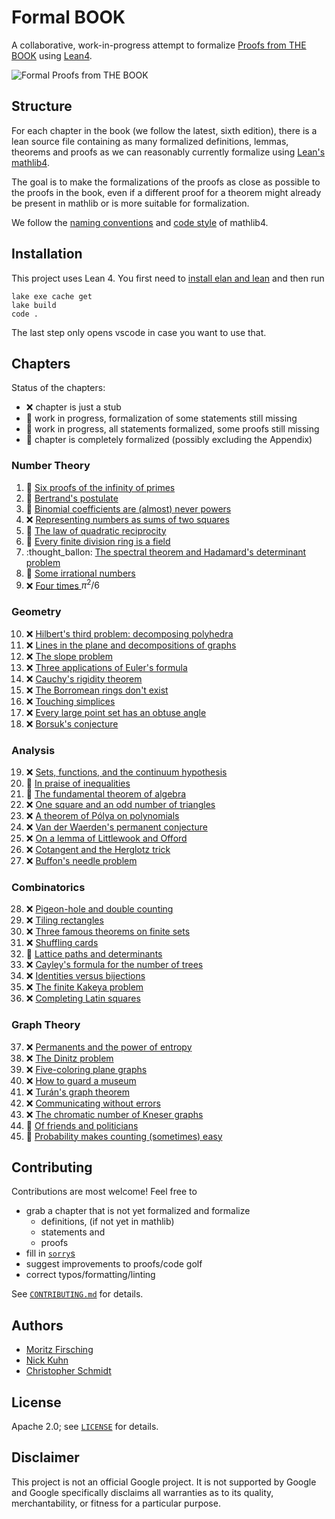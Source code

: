 # Formal BOOK

A collaborative, work-in-progress attempt to formalize [Proofs from THE BOOK](https://link.springer.com/book/10.1007/978-3-662-57265-8) using [Lean4](https://leanprover.github.io/lean4/doc/whatIsLean.html).


![Formal Proofs from THE BOOK](formal_proofs_form_the_book.svg)

## Structure

For each chapter in the book (we follow the latest, sixth edition), there is a lean source file containing as many formalized definitions, lemmas, theorems and proofs as we can reasonably currently formalize using [Lean's mathlib4](https://github.com/leanprover-community/mathlib4).

The goal is to make the formalizations of the proofs as close as possible to the proofs in the book, even if a different proof for a theorem might already be present in mathlib or is more suitable for formalization.

We follow the [naming conventions](https://github.com/leanprover-community/mathlib4/wiki/Porting-wiki#naming-convention) and [code style](https://leanprover-community.github.io/contribute/style.html) of mathlib4.

## Installation

This project uses Lean 4. You first need to [install elan and lean](https://leanprover.github.io/lean4/doc/setup.html) and then run
```shell
lake exe cache get
lake build
code .
```
The last step only opens vscode in case you want to use that.

## Chapters

Status of the chapters:

  - :x: chapter is just a stub
  - :thought_balloon: work in progress, formalization of some statements still missing
  - :speech_balloon: work in progress, all statements formalized, some proofs still missing
  - :tada: chapter is completely formalized (possibly excluding the Appendix)

### Number Theory
  1. :speech_balloon: [Six proofs of the infinity of primes](./src/chapters/01_Six_proofs_of_the_infinity_of_primes.lean)
  2. :speech_balloon: [Bertrand's postulate](./src/chapters/02_Bertrand's_postulate.lean)
  3. :speech_balloon: [Binomial coefficients are (almost) never powers](./src/chapters/03_Binomial_coefficients_are_(almost)_never_powers.lean)
  4. :x: [Representing numbers as sums of two squares](./src/chapters/04_Representing_numbers_as_sums_of_two_squares.lean)
  5. :thought_balloon: [The law of quadratic reciprocity](./src/chapters/05_The_law_of_quadratic_reciprocity.lean)
  6. :thought_balloon: [Every finite division ring is a field](./src/chapters/06_Every_finite_division_ring_is_a_field.lean)
  7. :thought_ballon: [The spectral theorem and Hadamard's determinant problem](./src/chapters/07_The_spectral_theorem_and_Hadamard's_determinant_problem.lean)
  8. :thought_balloon: [Some irrational numbers](./src/chapters/08_Some_irrational_numbers.lean)
  9. :x: [Four times ](./src/chapters/09_Four_times_pi²_over_6.lean)$\pi^2/6$

### Geometry
  10. :x: [Hilbert's third problem: decomposing polyhedra](./src/chapters/10_Hilbert's_third_problem_decomposing_polyhedra.lean)
  11. :x: [Lines in the plane and decompositions of graphs](./src/chapters/11_Lines_in_the_plane_and_decompositions_of_graphs.lean)
  12. :x: [The slope problem](./src/chapters/12_The_slope_problem.lean)
  13. :x: [Three applications of Euler's formula](./src/chapters/13_Three_applications_of_Euler's_formula.lean)
  14. :x: [Cauchy's rigidity theorem](./src/chapters/14_Cauchy's_rigidity_theorem.lean)
  15. :x: [The Borromean rings don't exist](./src/chapters/15_The_Borromean_rings_don't_exist.lean)
  16. :x: [Touching simplices](./src/chapters/16_Touching_simplices.lean)
  17. :x: [Every large point set has an obtuse angle](./src/chapters/17_Every_large_point_set_has_an_obtuse_angle.lean)
  18. :x: [Borsuk's conjecture](./src/chapters/18_Borsuk's_conjecture.lean)
### Analysis
  19. :x: [Sets, functions, and the continuum hypothesis](./src/chapters/19_Sets,_functions,_and_the_continuum_hypothesis.lean)
  20. :thought_balloon: [In praise of inequalities](./src/chapters/20_In_praise_of_inequalities.lean)
  21. :thought_balloon: [The fundamental theorem of algebra](./src/chapters/21_The_fundamental_theorem_of_algebra.lean)
  22. :x: [One square and an odd number of triangles](./src/chapters/22_One_square_and_an_odd_number_of_triangles.lean)
  23. :x: [A theorem of Pólya on polynomials](./src/chapters/23_A_theorem_of_Pólya_on_polynomials.lean)
  24. :x: [Van der Waerden's permanent conjecture](./src/chapters/24_Van_der_Waerden's_permanent_conjecture.lean)
  25. :x: [On a lemma of Littlewook and Offord](./src/chapters/25_On_a_lemma_of_Littlewook_and_Offord.lean)
  26. :x: [Cotangent and the Herglotz trick](./src/chapters/26_Cotangent_and_the_Herglotz_trick.lean)
  27. :x: [Buffon's needle problem](./src/chapters/27_Buffon's_needle_problem.lean)
### Combinatorics
  28. :x: [Pigeon-hole and double counting](./src/chapters/28_Pigeon-hole_and_double_counting.lean)
  29. :x: [Tiling rectangles](./src/chapters/29_Tiling_rectangles.lean)
  30. :x: [Three famous theorems on finite sets](./src/chapters/30_Three_famous_theorems_on_finite_sets.lean)
  31. :x: [Shuffling cards](./src/chapters/31_Shuffling_cards.lean)
  32. :thought_balloon: [Lattice paths and determinants](./src/chapters/32_Lattice_paths_and_determinants.lean)
  33. :x: [Cayley's formula for the number of trees](./src/chapters/33_Cayley's_formula_for_the_number_of_trees.lean)
  34. :x: [Identities versus bijections](./src/chapters/34_Identities_versus_bijections.lean)
  35. :x: [The finite Kakeya problem](./src/chapters/35_The_finite_Kakeya_problem.lean)
  36. :x: [Completing Latin squares](./src/chapters/36_Completing_Latin_squares.lean)
### Graph Theory
  37. :x: [Permanents and the power of entropy](./src/chapters/37_Permanents_and_the_power_of_entropy.lean)
  38. :x: [The Dinitz problem](./src/chapters/38_The_Dinitz_problem.lean)
  39. :x: [Five-coloring plane graphs](./src/chapters/39_Five-coloring_plane_graphs.lean)
  40. :x: [How to guard a museum](./src/chapters/40_How_to_guard_a_museum.lean)
  41. :x: [Turán's graph theorem](./src/chapters/41_Turán's_graph_theorem.lean)
  42. :x: [Communicating without errors](./src/chapters/42_Communicating_without_errors.lean)
  43. :x: [The chromatic number of Kneser graphs](./src/chapters/43_The_chromatic_number_of_Kneser_graphs.lean)
  44. :speech_balloon: [Of friends and politicians](./src/chapters/44_Of_friends_and_politicians.lean)
  45. :thought_balloon: [Probability makes counting (sometimes) easy](./src/chapters/45_Probability_makes_counting_(sometimes)_easy.lean)

## Contributing

Contributions are most welcome! Feel free to
  - grab a chapter that is not yet formalized and formalize
    - definitions, (if not yet in mathlib)
    - statements and
    - proofs
  - fill in [`sorry`s](https://github.com/search?q=repo%3Amo271%2Fformal_book+sorry+path%3A*.lean&type=code)
  - suggest improvements to proofs/code golf
  - correct typos/formatting/linting

See [`CONTRIBUTING.md`](CONTRIBUTING.md) for details.

## Authors

  - [Moritz Firsching](https://github.com/mo271)
  - [Nick Kuhn](https://github.com/nick-kuhn)
  - [Christopher Schmidt](https://github.com/C-h-r-i-s-x)

## License

Apache 2.0; see [`LICENSE`](LICENSE) for details.

## Disclaimer

This project is not an official Google project. It is not supported by
Google and Google specifically disclaims all warranties as to its quality,
merchantability, or fitness for a particular purpose.
